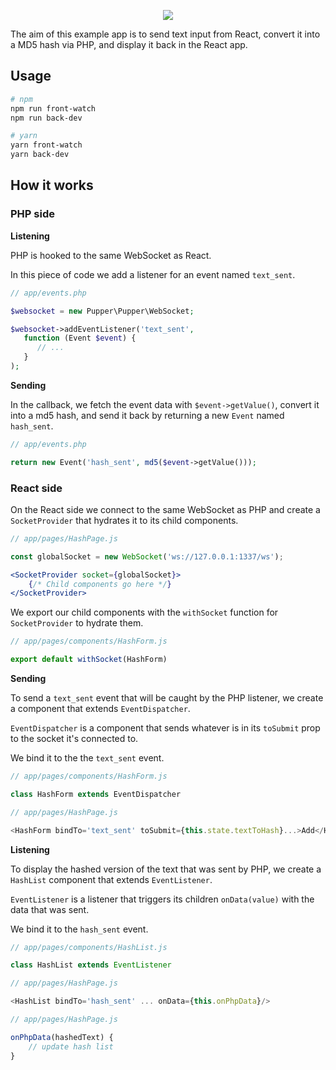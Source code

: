 <p align="center">
  <img src="https://user-images.githubusercontent.com/3274103/31729170-90d2abd4-b42e-11e7-91b8-bdc7a105c2cc.png" />
</p>

The aim of this example app is to send text input from React, convert it into a MD5 hash via PHP, and display it back in the React app.


## Usage

```bash
# npm
npm run front-watch
npm run back-dev

# yarn
yarn front-watch
yarn back-dev
```

## How it works
### PHP side

**Listening**

PHP is hooked to the same WebSocket as React. 

In this piece of code we add a listener for an event named `text_sent`.

```php
// app/events.php

$websocket = new Pupper\Pupper\WebSocket;

$websocket->addEventListener('text_sent', 
   function (Event $event) {
      // ...
   }
);
```
**Sending**

In the callback, we fetch the event data with `$event->getValue()`, convert it into a md5 hash, and send it back by returning a new `Event` named `hash_sent`.
```php
// app/events.php

return new Event('hash_sent', md5($event->getValue()));
```

### React side
On the React side we connect to the same WebSocket as PHP and create a `SocketProvider` that hydrates it to its child components.

```jsx harmony
// app/pages/HashPage.js

const globalSocket = new WebSocket('ws://127.0.0.1:1337/ws');

<SocketProvider socket={globalSocket}>
    {/* Child components go here */}
</SocketProvider>
```

We export our child components with the `withSocket` function for `SocketProvider` to hydrate them.
```jsx harmony
// app/pages/components/HashForm.js

export default withSocket(HashForm)
```

**Sending**

To send a `text_sent` event that will be caught by the PHP listener, we create a component that extends `EventDispatcher`. 

`EventDispatcher` is a component that sends whatever is in its `toSubmit` prop to the socket it's connected to.

We bind it to the the `text_sent` event.

```jsx harmony
// app/pages/components/HashForm.js

class HashForm extends EventDispatcher

// app/pages/HashPage.js

<HashForm bindTo='text_sent' toSubmit={this.state.textToHash}...>Add</HashForm>
```
**Listening**

To display the hashed version of the text that was sent by PHP, we create a `HashList` component that extends `EventListener`. 

`EventListener` is a listener that triggers its children `onData(value)` with the data that was sent.

We bind it to the `hash_sent` event.

```jsx harmony
// app/pages/components/HashList.js

class HashList extends EventListener

// app/pages/HashPage.js

<HashList bindTo='hash_sent' ... onData={this.onPhpData}/>

// app/pages/HashPage.js

onPhpData(hashedText) {
    // update hash list
}
```

